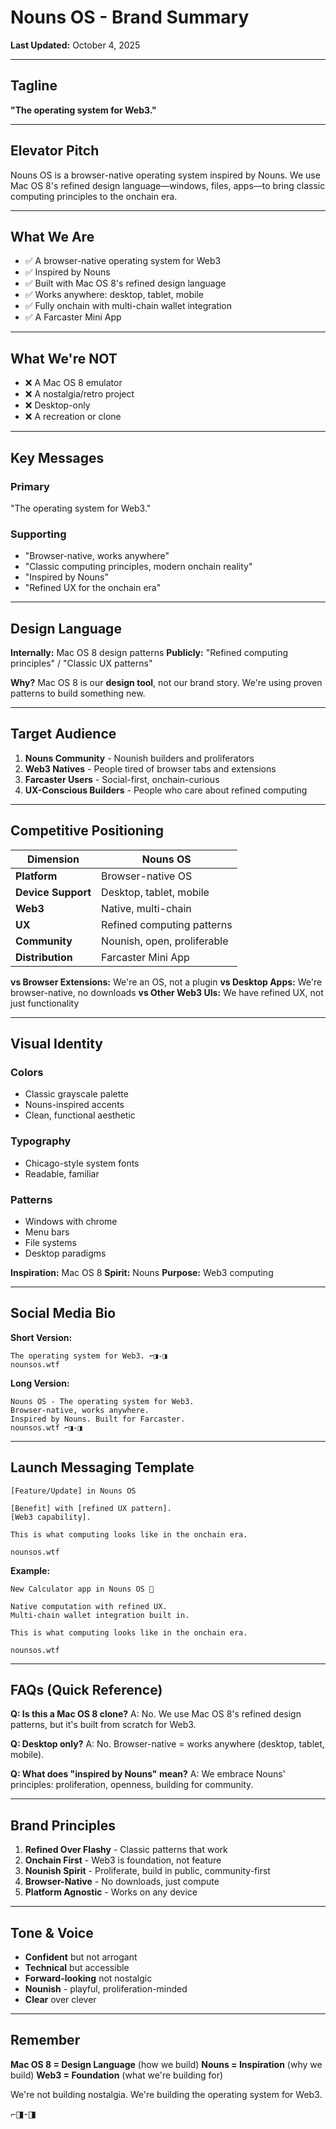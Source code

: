 # Nouns OS - Brand Summary

**Last Updated:** October 4, 2025

---

## Tagline

**"The operating system for Web3."**

---

## Elevator Pitch

Nouns OS is a browser-native operating system inspired by Nouns. We use Mac OS 8's refined design language—windows, files, apps—to bring classic computing principles to the onchain era.

---

## What We Are

- ✅ A browser-native operating system for Web3
- ✅ Inspired by Nouns
- ✅ Built with Mac OS 8's refined design language
- ✅ Works anywhere: desktop, tablet, mobile
- ✅ Fully onchain with multi-chain wallet integration
- ✅ A Farcaster Mini App

---

## What We're NOT

- ❌ A Mac OS 8 emulator
- ❌ A nostalgia/retro project
- ❌ Desktop-only
- ❌ A recreation or clone

---

## Key Messages

### Primary
"The operating system for Web3."

### Supporting
- "Browser-native, works anywhere"
- "Classic computing principles, modern onchain reality"
- "Inspired by Nouns"
- "Refined UX for the onchain era"

---

## Design Language

**Internally:** Mac OS 8 design patterns
**Publicly:** "Refined computing principles" / "Classic UX patterns"

**Why?** Mac OS 8 is our **design tool**, not our brand story. We're using proven patterns to build something new.

---

## Target Audience

1. **Nouns Community** - Nounish builders and proliferators
2. **Web3 Natives** - People tired of browser tabs and extensions
3. **Farcaster Users** - Social-first, onchain-curious
4. **UX-Conscious Builders** - People who care about refined computing

---

## Competitive Positioning

| Dimension | Nouns OS |
|-----------|----------|
| **Platform** | Browser-native OS |
| **Device Support** | Desktop, tablet, mobile |
| **Web3** | Native, multi-chain |
| **UX** | Refined computing patterns |
| **Community** | Nounish, open, proliferable |
| **Distribution** | Farcaster Mini App |

**vs Browser Extensions:** We're an OS, not a plugin
**vs Desktop Apps:** We're browser-native, no downloads
**vs Other Web3 UIs:** We have refined UX, not just functionality

---

## Visual Identity

### Colors
- Classic grayscale palette
- Nouns-inspired accents
- Clean, functional aesthetic

### Typography
- Chicago-style system fonts
- Readable, familiar

### Patterns
- Windows with chrome
- Menu bars
- File systems
- Desktop paradigms

**Inspiration:** Mac OS 8
**Spirit:** Nouns
**Purpose:** Web3 computing

---

## Social Media Bio

**Short Version:**
```
The operating system for Web3. ⌐◨-◨
nounsos.wtf
```

**Long Version:**
```
Nouns OS - The operating system for Web3.
Browser-native, works anywhere.
Inspired by Nouns. Built for Farcaster.
nounsos.wtf ⌐◨-◨
```

---

## Launch Messaging Template

```
[Feature/Update] in Nouns OS

[Benefit] with [refined UX pattern].
[Web3 capability].

This is what computing looks like in the onchain era.

nounsos.wtf
```

**Example:**
```
New Calculator app in Nouns OS 🧮

Native computation with refined UX.
Multi-chain wallet integration built in.

This is what computing looks like in the onchain era.

nounsos.wtf
```

---

## FAQs (Quick Reference)

**Q: Is this a Mac OS 8 clone?**
A: No. We use Mac OS 8's refined design patterns, but it's built from scratch for Web3.

**Q: Desktop only?**
A: No. Browser-native = works anywhere (desktop, tablet, mobile).

**Q: What does "inspired by Nouns" mean?**
A: We embrace Nouns' principles: proliferation, openness, building for community.

---

## Brand Principles

1. **Refined Over Flashy** - Classic patterns that work
2. **Onchain First** - Web3 is foundation, not feature
3. **Nounish Spirit** - Proliferate, build in public, community-first
4. **Browser-Native** - No downloads, just compute
5. **Platform Agnostic** - Works on any device

---

## Tone & Voice

- **Confident** but not arrogant
- **Technical** but accessible
- **Forward-looking** not nostalgic
- **Nounish** - playful, proliferation-minded
- **Clear** over clever

---

## Remember

**Mac OS 8 = Design Language** (how we build)
**Nouns = Inspiration** (why we build)
**Web3 = Foundation** (what we're building for)

We're not building nostalgia.
We're building the operating system for Web3.

⌐◨-◨

